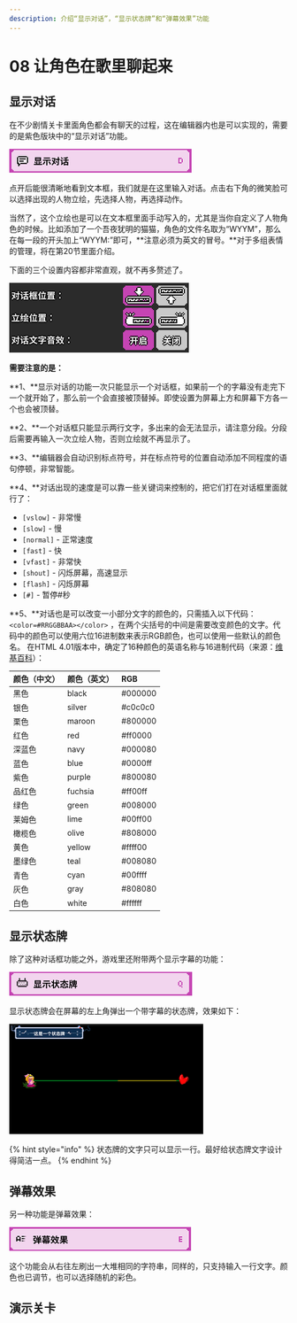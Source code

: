 ```yaml
---
description: 介绍“显示对话”，“显示状态牌”和“弹幕效果”功能
---
```


# 08 让角色在歌里聊起来

## 显示对话 <a id="1"></a>

在不少剧情关卡里面角色都会有聊天的过程，这在编辑器内也是可以实现的，需要的是紫色版块中的“显示对话”功能。

![](.gitbook/assets/08-01.png)

点开后能很清晰地看到文本框，我们就是在这里输入对话。点击右下角的微笑脸可以选择出现的人物立绘，先选择人物，再选择动作。

当然了，这个立绘也是可以在文本框里面手动写入的，尤其是当你自定义了人物角色的时候。比如添加了一个吾夜犹明的猫猫，角色的文件名取为“WYYM”，那么在每一段的开头加上“WYYM:”即可，**注意必须为英文的冒号。**对于多组表情的管理，将在第20节里面介绍。

下面的三个设置内容都非常直观，就不再多赘述了。

![](.gitbook/assets/08-02.png)


**需要注意的是：**

**1、**显示对话的功能一次只能显示一个对话框，如果前一个的字幕没有走完下一个就开始了，那么前一个会直接被顶替掉。即使设置为屏幕上方和屏幕下方各一个也会被顶替。

**2、**一个对话框只能显示两行文字，多出来的会无法显示，请注意分段。分段后需要再输入一次立绘人物，否则立绘就不再显示了。

**3、**编辑器会自动识别标点符号，并在标点符号的位置自动添加不同程度的语句停顿，非常智能。

**4、**对话出现的速度是可以靠一些关键词来控制的，把它们打在对话框里面就行了：

* `[vslow]` - 非常慢
* `[slow]`  - 慢
* `[normal]` - 正常速度
* `[fast]` - 快
* `[vfast]` - 非常快
* `[shout]` - 闪烁屏幕，高速显示
* `[flash]` - 闪烁屏幕
* `[#]` - 暂停\#秒

**5、**对话也是可以改变一小部分文字的颜色的，只需插入以下代码：`<color=#RRGGBBAA></color>` ，在两个尖括号的中间是需要改变颜色的文字。代码中的颜色可以使用六位16进制数来表示RGB颜色，也可以使用一些默认的颜色名。 在HTML 4.01版本中，确定了16种颜色的英语名称与16进制代码（来源：[维基百科](https://zh.wikipedia.org/wiki/%E7%BD%91%E9%A1%B5%E9%A2%9C%E8%89%B2#%E9%A2%9C%E8%89%B2%E5%90%8D%E7%A7%B0)）：

| 颜色（中文） | 颜色（英文） | RGB |
| :--- | :--- | :--- |
| 黑色 | black | \#000000 |
| 银色 | silver | \#c0c0c0 |
| 栗色 | maroon | \#800000 |
| 红色 | red | \#ff0000 |
| 深蓝色 | navy | \#000080 |
| 蓝色 | blue | \#0000ff |
| 紫色 | purple | \#800080 |
| 品红色 | fuchsia | \#ff00ff |
| 绿色 | green | \#008000 |
| 莱姆色 | lime | \#00ff00 |
| 橄榄色 | olive | \#808000 |
| 黄色 | yellow | \#ffff00 |
| 墨绿色 | teal | \#008080 |
| 青色 | cyan | \#00ffff |
| 灰色 | gray | \#808080 |
| 白色 | white | \#ffffff |

## 显示状态牌 <a id="2"></a>

除了这种对话框功能之外，游戏里还附带两个显示字幕的功能：

![](.gitbook/assets/08-03.png)

显示状态牌会在屏幕的左上角弹出一个带字幕的状态牌，效果如下：

![](.gitbook/assets/08-04.png)

{% hint style="info" %}
状态牌的文字只可以显示一行。最好给状态牌文字设计得简洁一点。
{% endhint %}

## 弹幕效果 <a id="3"></a>

另一种功能是弹幕效果：

![](.gitbook/assets/08-05.png)

这个功能会从右往左刷出一大堆相同的字符串，同样的，只支持输入一行文字。颜色也已调节，也可以选择随机的彩色。

## 演示关卡 <a id="4"></a>

